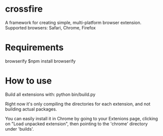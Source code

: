crossfire
=========

A framework for creating simple, multi-platform browser extension.  Supported browsers: Safari, Chrome, Firefox

Requirements
=========
browserify
$npm install browserify

How to use
=========
Build all extensions with: python bin/build.py

Right now it's only compiling the directories for each extension, and not building actual packages.  

You can easily install it in Chrome by going to your Extenions page, clicking on "Load unpacked extension", then pointing to the 'chrome' directory under 'builds'.

